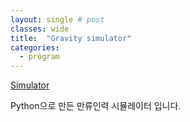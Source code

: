 ```yaml
---
layout: single # post
classes: wide
title:  "Gravity simulator"
categories:
  - program
---
```


[Simulator][link]

[link]:https://github.com/blueSparrow2000/multi-object-gravity-simulator


Python으로 만든 만류인력 시뮬레이터 입니다.

<p align="center">
</p>
